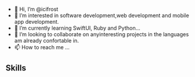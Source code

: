 - 👋 Hi, I’m @icifrost
- 👀 I’m interested in software development,web development and mobile app development.
- 🌱 I’m currently learning SwiftUI, Ruby and Python...
- 💞️ I’m looking to collaborate on anyinteresting projects in the languages am already confortable in.
- 📫 How to reach me ...
## Skills

<!---
icifrost/icifrost is a ✨ special ✨ repository because its `README.md` (this file) appears on your GitHub profile.
You can click the Preview link to take a look at your changes.
--->
